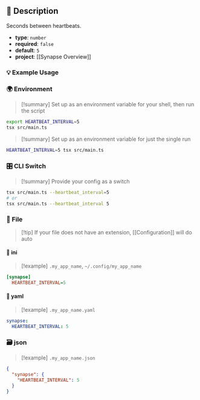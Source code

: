 ## 📜 Description

Seconds between heartbeats.

- **type**: `number`
- **required**: `false`
- **default**: `5`
- **project**: [[Synapse Overview]]

### 💡 Example Usage

### 🌍 Environment

> [!summary] Set up as an environment variable for your shell, then run the script
```bash
export HEARTBEAT_INTERVAL=5
tsx src/main.ts
```
> [!summary] Set up as an environment variable for just the single run

```bash
HEARTBEAT_INTERVAL=5 tsx src/main.ts
```
### 🎛️ CLI Switch

> [!summary] Provide your config as a switch
```bash
tsx src/main.ts --heartbeat_interval=5
# or
tsx src/main.ts --heartbeat_interval 5
```
### 📁 File
> [!tip] If your file does not have an extension, [[Configuration]] will do auto
#### 📘 ini

> [!example] 
> `.my_app_name`, `~/.config/my_app_name`

```ini
[synapse]
  HEARTBEAT_INTERVAL=5
```
#### 📄 yaml

> [!example]
> `.my_app_name.yaml`

```yaml
synapse:
  HEARTBEAT_INTERVAL: 5
```
### 🗃️ json

> [!example]
> `.my_app_name.json`

```json
{
  "synapse": {
    "HEARTBEAT_INTERVAL": 5
  }
}
```